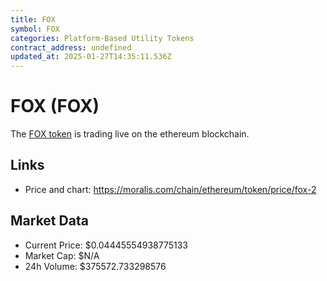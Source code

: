 ```yaml
---
title: FOX
symbol: FOX
categories: Platform-Based Utility Tokens
contract_address: undefined
updated_at: 2025-01-27T14:35:11.536Z
---
```


# FOX (FOX)
The [FOX token](https://moralis.com/chain/ethereum/token/price/fox-2) is trading live on the ethereum blockchain.

## Links
- Price and chart: https://moralis.com/chain/ethereum/token/price/fox-2

## Market Data
- Current Price: $0.04445554938775133
- Market Cap: $N/A
- 24h Volume: $375572.733298576
